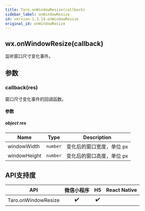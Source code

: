```yaml
---
title: Taro.onWindowResize(callback)
sidebar_label: onWindowResize
id: version-1.3.14-onWindowResize
original_id: onWindowResize
---
```


## wx.onWindowResize(callback)

监听窗口尺寸变化事件。

## 参数

### callback(res)

窗口尺寸变化事件的回调函数。

#### 参数

##### object res

| Name | Type | Description |
| --- | --- | --- |
| windowWidth | <code>number</code> | 变化后的窗口宽度，单位 px |
| windowHeight | <code>number</code> | 变化后的窗口高度，单位 px |

## API支持度

| API | 微信小程序 | H5 | React Native |
| :-: | :-: | :-: | :-: |
| Taro.onWindowResize | ✔️ | ✔️ |  |
